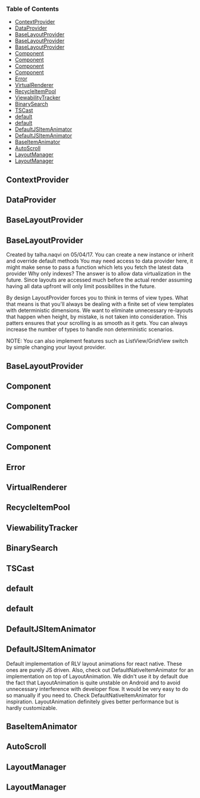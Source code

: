 <!-- Generated by documentation.js. Update this documentation by updating the source code. -->

### Table of Contents

-   [ContextProvider](#contextprovider)
-   [DataProvider](#dataprovider)
-   [BaseLayoutProvider](#baselayoutprovider)
-   [BaseLayoutProvider](#baselayoutprovider-1)
-   [BaseLayoutProvider](#baselayoutprovider-2)
-   [Component](#component)
-   [Component](#component-1)
-   [Component](#component-2)
-   [Component](#component-3)
-   [Error](#error)
-   [VirtualRenderer](#virtualrenderer)
-   [RecycleItemPool](#recycleitempool)
-   [ViewabilityTracker](#viewabilitytracker)
-   [BinarySearch](#binarysearch)
-   [TSCast](#tscast)
-   [default](#default)
-   [default](#default-1)
-   [DefaultJSItemAnimator](#defaultjsitemanimator)
-   [DefaultJSItemAnimator](#defaultjsitemanimator-1)
-   [BaseItemAnimator](#baseitemanimator)
-   [AutoScroll](#autoscroll)
-   [LayoutManager](#layoutmanager)
-   [LayoutManager](#layoutmanager-1)

## ContextProvider

## DataProvider

## BaseLayoutProvider

## BaseLayoutProvider

Created by talha.naqvi on 05/04/17.
You can create a new instance or inherit and override default methods
You may need access to data provider here, it might make sense to pass a function which lets you fetch the latest data provider
Why only indexes? The answer is to allow data virtualization in the future. Since layouts are accessed much before the actual render assuming having all
data upfront will only limit possibilites in the future.

By design LayoutProvider forces you to think in terms of view types. What that means is that you'll always be dealing with a finite set of view templates
with deterministic dimensions. We want to eliminate unnecessary re-layouts that happen when height, by mistake, is not taken into consideration.
This patters ensures that your scrolling is as smooth as it gets. You can always increase the number of types to handle non deterministic scenarios.

NOTE: You can also implement features such as ListView/GridView switch by simple changing your layout provider.

## BaseLayoutProvider

## Component

## Component

## Component

## Component

## Error

## VirtualRenderer

## RecycleItemPool

## ViewabilityTracker

## BinarySearch

## TSCast

## default

## default

## DefaultJSItemAnimator

## DefaultJSItemAnimator

Default implementation of RLV layout animations for react native. These ones are purely JS driven. Also, check out DefaultNativeItemAnimator
for an implementation on top of LayoutAnimation. We didn't use it by default due the fact that LayoutAnimation is quite
unstable on Android and to avoid unnecessary interference with developer flow. It would be very easy to do so manually if
you need to. Check DefaultNativeItemAnimator for inspiration. LayoutAnimation definitely gives better performance but is
hardly customizable.

## BaseItemAnimator

## AutoScroll

## LayoutManager

## LayoutManager

